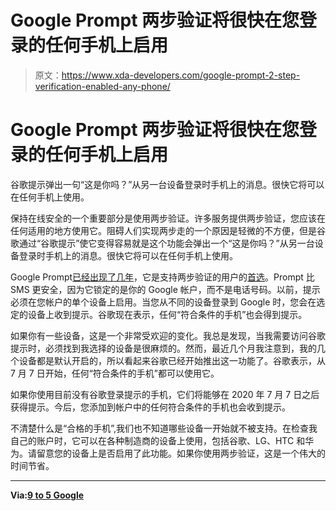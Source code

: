 # Google Prompt 两步验证将很快在您登录的任何手机上启用

> 原文：<https://www.xda-developers.com/google-prompt-2-step-verification-enabled-any-phone/>

# Google Prompt 两步验证将很快在您登录的任何手机上启用

谷歌提示弹出一句“这是你吗？”从另一台设备登录时手机上的消息。很快它将可以在任何手机上使用。

保持在线安全的一个重要部分是使用两步验证。许多服务提供两步验证，您应该在任何适用的地方使用它。阻碍人们实现两步走的一个原因是轻微的不方便，但是谷歌通过“谷歌提示”使它变得容易就是这个功能会弹出一个“这是你吗？”从另一台设备登录时手机上的消息。很快它将可以在任何手机上使用。

Google Prompt[已经出现了几年](https://www.xda-developers.com/google-is-revamping-its-sms-2-step-verification-process/)，它是支持两步验证的用户的[首选](https://www.xda-developers.com/google-prompt-2-step-authentication/)。Prompt 比 SMS 更安全，因为它锁定的是你的 Google 帐户，而不是电话号码。以前，提示必须在您帐户的单个设备上启用。当您从不同的设备登录到 Google 时，您会在选定的设备上收到提示。谷歌现在表示，任何“符合条件的手机”也会得到提示。

如果你有一些设备，这是一个非常受欢迎的变化。我总是发现，当我需要访问谷歌提示时，必须找到我选择的设备是很麻烦的。然而，最近几个月我注意到，我的几个设备都是默认开启的，所以看起来谷歌已经开始推出这一功能了。谷歌表示，从 7 月 7 日开始，任何“符合条件的手机”都可以使用它。

如果你使用目前没有谷歌登录提示的手机，它们将能够在 2020 年 7 月 7 日之后获得提示。今后，您添加到帐户中的任何符合条件的手机也会收到提示。

不清楚什么是“合格的手机”,我们也不知道哪些设备一开始就不被支持。在检查我自己的账户时，它可以在各种制造商的设备上使用，包括谷歌、LG、HTC 和华为。请留意您的设备上是否启用了此功能。如果你使用两步验证，这是一个伟大的时间节省。

* * *

**Via:[9 to 5 Google](https://9to5google.com/2020/06/09/google-prompt-any-eligible-phone/)**